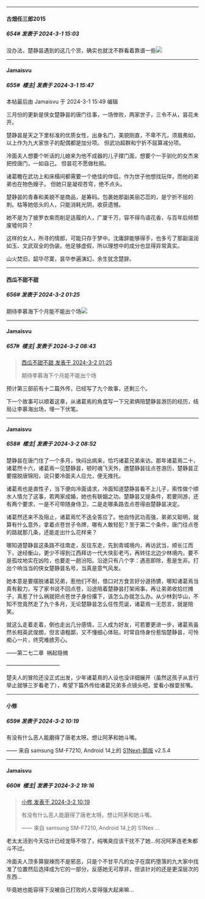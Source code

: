 ﻿
*****

####  古畑任三郎2015  
##### 654#       发表于 2024-3-1 15:03

没办法，楚静昙遇到的这几个货，确实也就沈不群看着靠谱一些<img src="https://static.saraba1st.com/image/smiley/face2017/067.png" referrerpolicy="no-referrer">


*****

####  Jamaisvu  
##### 655#         楼主| 发表于 2024-3-1 15:47

 本帖最后由 Jamaisvu 于 2024-3-1 15:49 编辑 

三月份的更新是侠女楚静昙的唐门往事，一场惨败，两家世子，三令不从，昙花未开。

楚静昙是天之下里标准的优质女性，出身名门，美貌刚直，不卑不亢，须眉弗如，以上作为九大家世子的配偶都是加分项。
但武功超群和宁折不屈算减分项。

冷面夫人想要个听话的儿媳来为他不成器的儿子撑门面，想要个一手驯化的女杰来把控唐门，一如自己。
但昙花不愿做杜鹃。

诸葛瞻在武功上和床榻间都需要一个绝佳的伴侣，作为世子他想找玩伴，而他的弟弟也在物色嫂子。
但她只是凝视苍穹，绝不点头。

楚静昙的青春和美貌不是商品，是筹码。包裹她那副美丽芯蕊的，是宁折不屈的刺。枯等她低头的人，只能消耗光阴，收获遗憾。

她不是为了披罗衣紫而削足适履的人，广厦千万，容不得鸟语花香，与百年后倾颓废墟何异？

这样的女人，所寻的情郎，可能只存于梦中。沈庸辞能够得手，也多亏了那副温润如玉、文武双全的伪装。他足够虚假，所以理想中的成分也显得异常真实。

山火焚旧，韶华尽寞，昙华参遍演幻，余生犹念楚辞。


*****

####  西瓜不甜不甜  
##### 656#       发表于 2024-3-2 01:25

期待李慕海下个月能不能出个场<img src="https://static.saraba1st.com/image/smiley/face2017/001.png" referrerpolicy="no-referrer">


*****

####  Jamaisvu  
##### 657#         楼主| 发表于 2024-3-2 08:43

<blockquote><a href="httphttps://bbs.saraba1st.com/2b/forum.php?mod=redirect&amp;goto=findpost&amp;pid=64121465&amp;ptid=1991522" target="_blank">西瓜不甜不甜 发表于 2024-3-2 01:25</a>

期待李慕海下个月能不能出个场</blockquote>
预计第三部前有十二篇外传，已经写了九个故事，还剩三个。

下一个故事可以顺着这章，从诸葛焉的角度写一下兄弟俩陪楚静昙游历的经历，结局让李慕海出场，埋一下伏笔。


*****

####  Jamaisvu  
##### 658#         楼主| 发表于 2024-3-2 08:52

楚静昙在唐门住了一个多月，快闷出病来，恰巧诸葛兄弟来访。那年诸葛焉二十，诸葛然十六，诸葛焉一见楚静昙，顿时魂飞天外，邀楚静昙往点苍游历，楚静昙正要摆脱唐锦阳，说只要冷面夫人应允，便无推托。

诸葛焉也是直性子，当下便向冷面请求，冷面知道楚静昙看不上儿子，索性做个顺水人情允了这事，若两家成婚，她也有联姻之功。楚静昙又提条件，若要同游，还有两个要求，一是不可带随身侍卫，二是走哪条路去点苍得由楚静昙决定。

诸葛然还来不及阻止，诸葛焉忙不迭全答应了。他自恃武功高强，弟弟又聪明，就算有什么意外，拿着点苍世子令牌，哪有人敢轻犯？至于第二个条件，唐门往点苍的路就那几条，还能走出什么花样来？

哪知道楚静昙这条路不往南走，反往东走，先到青城境内，再访武当，顺长江而下，途经衡山，更少不得到江西拜访一代大侠彭老丐，再转往北边少林境内，要不是孤坟地实在凶险，也要走一趟汾阳。沿途只有八个字：遇恶即除，惹是生非。打出个响当当的侠女楚静昙名号，当真是意气风发。

她本意是要摆脱诸葛兄弟，惹他们不耐，借口对方食言好分道扬镳，哪知诸葛焉当真有毅力，写了家书说不回点苍，沿途陪着楚静昙打架闹事，再让弟弟收拾烂摊子，真惹了什么祸就把点苍世子身份撂下，该怎么办就怎么办。从少林到华山，不知不觉竟然走了九个多月，无论楚静昙怎么任性荒诞，诸葛焉一无怨言，就是陪笑。

就这么走着走着，倒也走出几分感情，三人成为好友，可若要更进一步，诸葛焉虽然长相英武俊朗，但言语粗鄙，又不懂细心体贴，时常自恃身份惹恼楚静昙，可怜痴心一片，终究难掳芳心。

——第二七二章  祸起隐微

——————————

楚夫人的冒险还没正式出发，少年诸葛焉的人设也没详细展开（虽然这孩子从言行举止就够三岁看老了），希望下篇外传给诸葛兄弟多点镜头吧，爱看小猴耍贫嘴。


*****

####  小修  
##### 659#       发表于 2024-3-2 10:19

有没有什么恶人能磨得了唐老太呀。想让阿茅和她斗嘴。

—— 来自 samsung SM-F7210, Android 14上的 [S1Next-鹅版](https://github.com/ykrank/S1-Next/releases) v2.5.4


*****

####  Jamaisvu  
##### 660#         楼主| 发表于 2024-3-2 19:16

<blockquote><a href="httphttps://bbs.saraba1st.com/2b/forum.php?mod=redirect&amp;goto=findpost&amp;pid=64122435&amp;ptid=1991522" target="_blank">小修 发表于 2024-3-2 10:19</a>

有没有什么恶人能磨得了唐老太呀。想让阿茅和她斗嘴。

—— 来自 samsung SM-F7210, Android 14上的 S1Nex ...</blockquote>
老太太活到今天估计已经宠辱不惊了，纯嘴臭应该干扰不了她...何况阿茅连老朱都斗不过。

冷面夫人顶多算狠辣而不是邪恶，只是个不甘平凡的女子在腐朽堕落的九大家中找准了位置然后选择成为它的一部分，反感她无可厚非，但该针对的还是更深层次的东西...

毕竟她也能容得下没被自己打败的人变得强大起来嘛...

